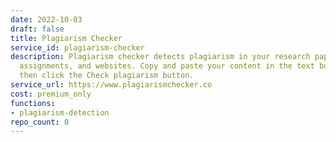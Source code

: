 ```yaml
---
date: 2022-10-03
draft: false
title: Plagiarism Checker
service_id: plagiarism-checker
description: Plagiarism checker detects plagiarism in your research papers, blogs,
  assignments, and websites. Copy and paste your content in the text box below and
  then click the Check plagiarism button.
service_url: https://www.plagiarismchecker.co
cost: premium_only
functions:
- plagiarism-detection
repo_count: 0
---
```



